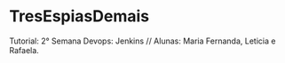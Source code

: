 # TresEspiasDemais
Tutorial: 2° Semana Devops: Jenkins //
Alunas: Maria Fernanda, Leticia e Rafaela.
